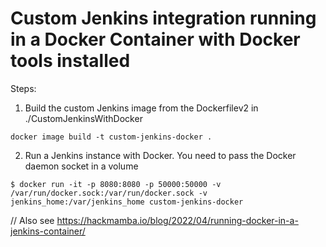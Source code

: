 # Custom Jenkins integration running in a Docker Container with Docker tools installed

Steps:

1. Build the custom Jenkins image from the Dockerfilev2 in ./CustomJenkinsWithDocker
```
docker image build -t custom-jenkins-docker .
```
2. Run a Jenkins instance with Docker. You need to pass the Docker daemon socket in a volume
```
$ docker run -it -p 8080:8080 -p 50000:50000 -v /var/run/docker.sock:/var/run/docker.sock -v jenkins_home:/var/jenkins_home custom-jenkins-docker
```


// Also see https://hackmamba.io/blog/2022/04/running-docker-in-a-jenkins-container/
